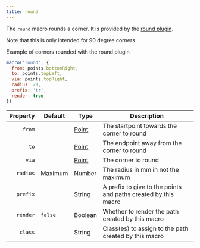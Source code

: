 ```yaml
---
title: round
---
```


The `round` macro rounds a corner. It is provided by the [round plugin](/reference/plugins/round/).

Note that this is only intended for 90 degree corners.

<Example part="plugin_round">
Example of corners rounded with the round plugin
</Example>

```js
macro('round', {
  from: points.bottomRight,
  to: points.topLeft,
  via: points.topRight,
  radius: 20,
  prefix: 'tr',
  render: true
})
```

| Property    | Default | Type                | Description | 
|------------:|---------|---------------------|-------------|
| `from`      |         | [Point](/reference/api/point) | The startpoint towards the corner to round |
| `to`        |         | [Point](/reference/api/point) | The endpoint away from the corner to round |
| `via`       |         | [Point](/reference/api/point) | The corner to round |
| `radius`    | Maximum | Number              | The radius in mm in not the maximum |
| `prefix`    |         | String              | A prefix to give to the points and paths created by this macro |
| `render`    | `false` | Boolean             | Whether to render the path created by this macro |
| `class`     |         | String              | Class(es) to assign to the path created by this macro |

